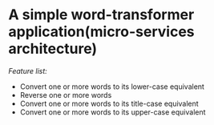 # A simple word-transformer application(micro-services architecture)

*Feature list:*

 * Convert one or more words to its lower-case equivalent
 * Reverse one or more words
 * Convert one or more words to its title-case equivalent
 * Convert one or more words to its upper-case equivalent
